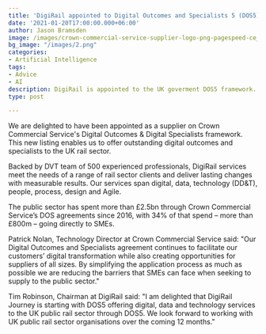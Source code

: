 ```yaml
---
title: 'DigiRail appointed to Digital Outcomes and Specialists 5 (DOS5)'
date: '2021-01-20T17:00:00.000+06:00'
author: Jason Bramsden
image: /images/crown-commercial-service-supplier-logo-png-pagespeed-ce_-6xaz1raq6w.png
bg_image: "/images/2.png"
categories:
- Artificial Intelligence
tags:
- Advice
- AI
description: DigiRail is appointed to the UK goverment DOS5 framework.
type: post

---
```

We are delighted to have been appointed as a supplier on Crown Commercial Service's Digital Outcomes & Digital Specialists framework.
This new listing enables us to offer outstanding digital outcomes and specialists to the UK rail sector.

Backed by DVT team of 500 experienced professionals, DigiRail services meet the needs of a range of rail sector clients and deliver lasting changes with measurable results. Our services span digital, data, technology (DD&T), people, process, design and Agile.

The public sector has spent more than £2.5bn through Crown Commercial Service’s DOS agreements since 2016, with 34% of that spend – more than £800m – going directly to SMEs.

Patrick Nolan, Technology Director at Crown Commercial Service said:
"Our Digital Outcomes and Specialists agreement continues to facilitate our customers’ digital transformation while also creating opportunities for suppliers of all sizes. By simplifying the application process as much as possible we are reducing the barriers that SMEs can face when seeking to supply to the public sector."

Tim Robinson, Chairman at DigiRail said:
"I am delighted that DigiRail Journey is starting with DOS5 offering digital, data and technology services to the UK public rail sector through DOS5. We look forward to working with UK public rail sector organisations over the coming 12 months."
